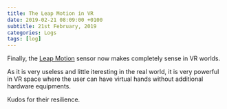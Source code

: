 ```yaml
---
title: The Leap Motion in VR
date: 2019-02-21 08:09:00 +0100
subtitle: 21st February, 2019
categories: Logs
tags: [log]
---
```


Finally, the [Leap Motion](https://www.leapmotion.com/technology/) sensor now makes completely sense in VR worlds.

As it is very useless and little iteresting in the real world, it is very powerful in VR space where the user can have virtual hands without additional hardware equipments.

Kudos for their resilience.